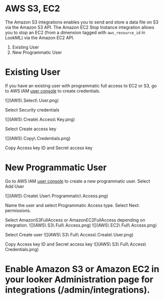 # AWS S3, EC2

The Amazon S3 integrations enables you to send and store a data file on S3 via the Amazon S3 API. The Amazon EC2 Stop Instance integration allows you to stop an EC2 (from a dimension tagged with `aws_resource_id` in LookML) via the Amazon EC2 API.

1. Existing User
1. New Programmatic User

# Existing User
If you have an existing user with programmatic full access to EC2 or S3, go to AWS IAM [user console](
https://console.aws.amazon.com/iam/home?#/users) to create credentials.

![](AWS\ Select\ User.png)

Select Security credentials

![](AWS\ Create\ Access\ Key.png)

Select Create access key

![](AWS\ Copy\ Credentials.png)

Copy Access key ID and Secret access key

# New Programmatic User
Go to AWS IAM [user console](
https://console.aws.amazon.com/iam/home?#/users) to create a new programmatic user. Select Add User

![](AWS\ Create\ User\ Programmatic\ Access.png)

Name the user and select Programmatic Access type. Select Next: permissions.

Select AmazonS3FullAccess or AmazonEC2FullAccess depending on integration.
![](AWS\ S3\ Full\ Access.png)
![](AWS\ EC2\ Full\ Access.png)

Select Create user
![](AWS\ S3\ Full\ Access\ Create\ User.png)

Copy Access key ID and Secret access key
![](AWS\ S3\ Full\ Access\ Credentials.png)

# Enable Amazon S3 or Amazon EC2 in your looker Administration page for integrations (/admin/integrations).
